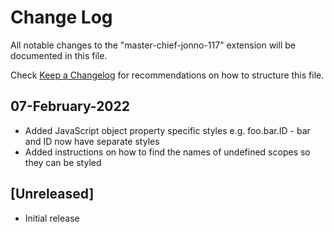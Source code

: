 # Change Log

All notable changes to the "master-chief-jonno-117" extension will be documented in this file.

Check [Keep a Changelog](http://keepachangelog.com/) for recommendations on how to structure this file.

## 07-February-2022
- Added JavaScript object property specific styles e.g. foo.bar.ID - bar and ID now have separate styles
- Added instructions on how to find the names of undefined scopes so they can be styled
## [Unreleased]

- Initial release

